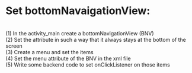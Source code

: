 <H1> Set bottomNavaigationView: </H1>  <br>
(1) In the activity_main create a bottomNavigationView (BNV)  <br>
(2) Set the attribute in such a way that it always stays at the bottom of the screen  <br>
(3) Create a menu and set the items <br>
(4) Set the menu attribute of the BNV in the xml file <br>
(5) Write some backend code to set onClickListener on those items  <br>
